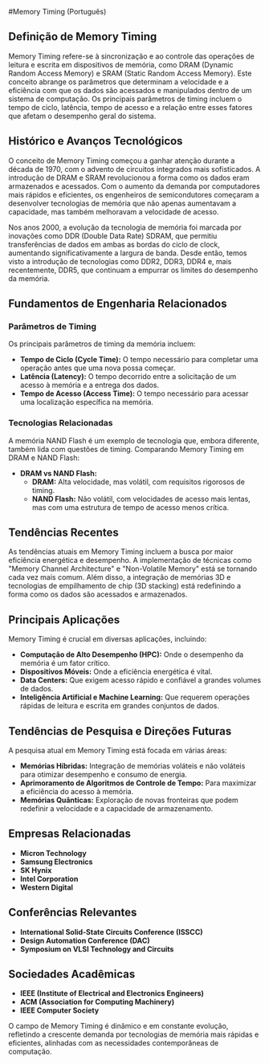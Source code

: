 #Memory Timing (Português)

## Definição de Memory Timing

Memory Timing refere-se à sincronização e ao controle das operações de leitura e escrita em dispositivos de memória, como DRAM (Dynamic Random Access Memory) e SRAM (Static Random Access Memory). Este conceito abrange os parâmetros que determinam a velocidade e a eficiência com que os dados são acessados e manipulados dentro de um sistema de computação. Os principais parâmetros de timing incluem o tempo de ciclo, latência, tempo de acesso e a relação entre esses fatores que afetam o desempenho geral do sistema.

## Histórico e Avanços Tecnológicos

O conceito de Memory Timing começou a ganhar atenção durante a década de 1970, com o advento de circuitos integrados mais sofisticados. A introdução de DRAM e SRAM revolucionou a forma como os dados eram armazenados e acessados. Com o aumento da demanda por computadores mais rápidos e eficientes, os engenheiros de semicondutores começaram a desenvolver tecnologias de memória que não apenas aumentavam a capacidade, mas também melhoravam a velocidade de acesso.

Nos anos 2000, a evolução da tecnologia de memória foi marcada por inovações como DDR (Double Data Rate) SDRAM, que permitiu transferências de dados em ambas as bordas do ciclo de clock, aumentando significativamente a largura de banda. Desde então, temos visto a introdução de tecnologias como DDR2, DDR3, DDR4 e, mais recentemente, DDR5, que continuam a empurrar os limites do desempenho da memória.

## Fundamentos de Engenharia Relacionados

### Parâmetros de Timing

Os principais parâmetros de timing da memória incluem:

- **Tempo de Ciclo (Cycle Time):** O tempo necessário para completar uma operação antes que uma nova possa começar.
- **Latência (Latency):** O tempo decorrido entre a solicitação de um acesso à memória e a entrega dos dados.
- **Tempo de Acesso (Access Time):** O tempo necessário para acessar uma localização específica na memória.

### Tecnologias Relacionadas

A memória NAND Flash é um exemplo de tecnologia que, embora diferente, também lida com questões de timing. Comparando Memory Timing em DRAM e NAND Flash:

- **DRAM vs NAND Flash:**
  - **DRAM:** Alta velocidade, mas volátil, com requisitos rigorosos de timing.
  - **NAND Flash:** Não volátil, com velocidades de acesso mais lentas, mas com uma estrutura de tempo de acesso menos crítica.

## Tendências Recentes

As tendências atuais em Memory Timing incluem a busca por maior eficiência energética e desempenho. A implementação de técnicas como "Memory Channel Architecture" e "Non-Volatile Memory" está se tornando cada vez mais comum. Além disso, a integração de memórias 3D e tecnologias de empilhamento de chip (3D stacking) está redefinindo a forma como os dados são acessados e armazenados.

## Principais Aplicações

Memory Timing é crucial em diversas aplicações, incluindo:

- **Computação de Alto Desempenho (HPC):** Onde o desempenho da memória é um fator crítico.
- **Dispositivos Móveis:** Onde a eficiência energética é vital.
- **Data Centers:** Que exigem acesso rápido e confiável a grandes volumes de dados.
- **Inteligência Artificial e Machine Learning:** Que requerem operações rápidas de leitura e escrita em grandes conjuntos de dados.

## Tendências de Pesquisa e Direções Futuras

A pesquisa atual em Memory Timing está focada em várias áreas:

- **Memórias Híbridas:** Integração de memórias voláteis e não voláteis para otimizar desempenho e consumo de energia.
- **Aprimoramento de Algoritmos de Controle de Tempo:** Para maximizar a eficiência do acesso à memória.
- **Memórias Quânticas:** Exploração de novas fronteiras que podem redefinir a velocidade e a capacidade de armazenamento.

## Empresas Relacionadas

- **Micron Technology**
- **Samsung Electronics**
- **SK Hynix**
- **Intel Corporation**
- **Western Digital**

## Conferências Relevantes

- **International Solid-State Circuits Conference (ISSCC)**
- **Design Automation Conference (DAC)**
- **Symposium on VLSI Technology and Circuits**

## Sociedades Acadêmicas

- **IEEE (Institute of Electrical and Electronics Engineers)**
- **ACM (Association for Computing Machinery)**
- **IEEE Computer Society**

O campo de Memory Timing é dinâmico e em constante evolução, refletindo a crescente demanda por tecnologias de memória mais rápidas e eficientes, alinhadas com as necessidades contemporâneas de computação.
